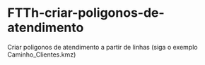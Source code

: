 # FTTh-criar-poligonos-de-atendimento
Criar poligonos de atendimento a partir de linhas (siga o exemplo  Caminho_Clientes.kmz)
